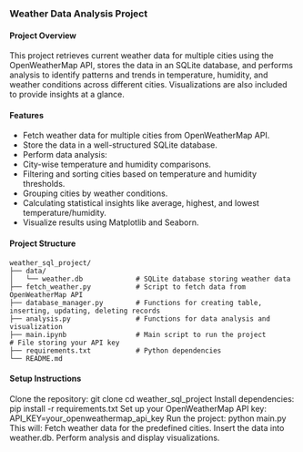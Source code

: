 ### Weather Data Analysis Project
#### Project Overview

This project retrieves current weather data for multiple cities using the OpenWeatherMap API, stores the data in an SQLite database, and performs analysis to identify patterns and trends in temperature, humidity, and weather conditions across different cities. Visualizations are also included to provide insights at a glance.

#### Features

- Fetch weather data for multiple cities from OpenWeatherMap API.
- Store the data in a well-structured SQLite database.
- Perform data analysis:
- City-wise temperature and humidity comparisons.
- Filtering and sorting cities based on temperature and humidity thresholds.
- Grouping cities by weather conditions.
- Calculating statistical insights like average, highest, and lowest temperature/humidity.
- Visualize results using Matplotlib and Seaborn.

#### Project Structure
```
weather_sql_project/
├── data/
│   └── weather.db             # SQLite database storing weather data
├── fetch_weather.py           # Script to fetch data from OpenWeatherMap API
├── database_manager.py        # Functions for creating table, inserting, updating, deleting records
├── analysis.py                # Functions for data analysis and visualization
├── main.ipynb                 # Main script to run the project                   # File storing your API key
├── requirements.txt           # Python dependencies
└── README.md 
```

#### Setup Instructions

Clone the repository:
git clone <your-repo-url>
cd weather_sql_project
Install dependencies:
pip install -r requirements.txt
Set up your OpenWeatherMap API key:
API_KEY=your_openweathermap_api_key
Run the project:
python main.py
This will:
Fetch weather data for the predefined cities.
Insert the data into weather.db.
Perform analysis and display visualizations.
